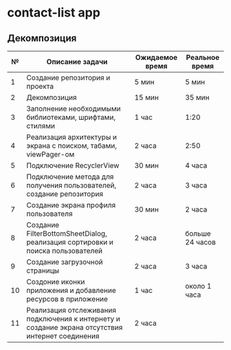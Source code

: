 # contact-list app

## Декомпозиция

№ | Описание задачи | Ожидаемое время | Реальное время
--|-----------------|-----------------|----------------
1 | Создание репозитория и проекта | 5 мин | 5 мин
2 | Декомпозиция | 15 мин | 35 мин
3 | Заполнение необходимыми библиотеками, шрифтами, стилями | 1 час | 1:20
4 | Реализация архитектуры и экрана с поиском, табами, viewPager-ом | 2 часа | 2:50
5 | Подключение RecyclerView | 30 мин | 4 часа
6 | Подключение метода для получения пользователей, создание репозитория | 2 часа | 3 часа
7 | Создание экрана профиля пользователя | 30 мин | 2 часа
8 | Создание FilterBottomSheetDialog, реализация сортировки и поиска пользователей | 2 часа | больше 24 часов
9 | Создание загрузочной страницы | 2 часа | 3 часа
10 | Создоние иконки приложения и добавление ресурсов в приложение | 1 час | около 1 часа 
11 | Реализация отслеживания подключения к интернету и создание  экрана отсутствия интернет соединения | 2 часа |
